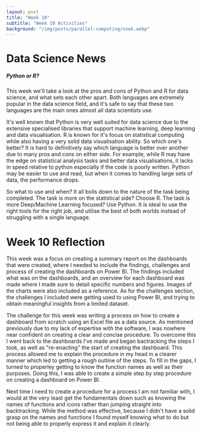 ```yaml
---
layout: post
title: "Week 10"
subtitle: "Week 10 Activities"
background: "/img/posts/parallel-computing/snek.webp"
---
```


# Data Science News
##### Python or R?
This week we'll take a look at the pros and cons of Python and R for data science, and what sets each other apart. Both languages are extremely popular in the data science field, and it's safe to say that these two languages are the main ones almost all data scientists use. 

It's well known that Python is very well suited for data science due to the extensive specialised libraries that support machine learning, deep learning and data visualisation. R is known for it's focus on statistical computing while also having a very solid data visualisation ability. So which one's better? It is hard to definitively say which language is better over another due to many pros and cons on either side. For example, while R may have the edge on statistical analysis tasks and better data visualisations, it lacks in speed relative to python especially if the code is poorly written. Python may be easier to use and read, but when it comes to handling large sets of data, the performance drops. 

So what to use and when? It all boils down to the nature of the task being completed. The task is more on the statistical side? Choose R. The task is more Deep/Machine Learning focused? Use Python. It is ideal to use the right tools for the right job, and utilise the best of both worlds instead of struggling with a single language.

# Week 10 Reflection
This week was a focus on creating a summary report on the dashboards that were created, where I needed to include the findings, challenges and process of creating the dashboards on Power BI. The findings included what was on the dashboards, and an overview for each dashboard was made where I made sure to detail specific numbers and figures. Images of the charts were also included as a reference. As for the challenges section, the challenges I included were getting used to using Power BI, and trying to obtain meaningful insights from a limited dataset. 

The challenge for this week was writing a process on how to create a dashboard from scratch using an Excel file as a data source. As mentioned previously due to my lack of expertise with the software, I was nowhere near confident on creating a clear and concise procedure. To overcome this I went back to the dashboards I've made and began bactracking the steps I took, as well as "re-enacting" the start of creating the dashboard. This process allowed me to explain the procedure in my head in a clearer manner which led to getting a rough outline of the steps. To fill in the gaps, I turned to properley getting to know the function names as well as their purposes. Doing this, I was able to create a simple step by step procedure on creating a dashboard on Power BI.

Next time I need to create a procedure for a process I am not familiar with, I would at the very least get the fundamentals down such as knowing the names of functions and icons rather than jumping straight into backtracking. While the method was effective, because I didn't have a solid grasp on the names and functions I found myself knowing what to do but not being able to properly express it and explain it clearly.

